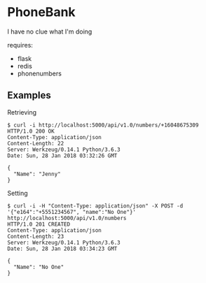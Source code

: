 # PhoneBank
I have no clue what I'm doing

requires:

* flask
* redis
* phonenumbers


## Examples

Retrieving
```
$ curl -i http://localhost:5000/api/v1.0/numbers/+16048675309
HTTP/1.0 200 OK
Content-Type: application/json
Content-Length: 22
Server: Werkzeug/0.14.1 Python/3.6.3
Date: Sun, 28 Jan 2018 03:32:26 GMT

{
  "Name": "Jenny"
}
```

Setting
```
$ curl -i -H "Content-Type: application/json" -X POST -d '{"e164":"+5551234567", "name":"No One"}' http://localhost:5000/api/v1.0/numbers
HTTP/1.0 201 CREATED
Content-Type: application/json
Content-Length: 23
Server: Werkzeug/0.14.1 Python/3.6.3
Date: Sun, 28 Jan 2018 03:34:23 GMT

{
  "Name": "No One"
}
```
